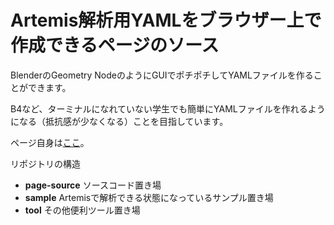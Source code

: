 # Artemis解析用YAMLをブラウザー上で作成できるページのソース

BlenderのGeometry NodeのようにGUIでポチポチしてYAMLファイルを作ることができます。

B4など、ターミナルになれていない学生でも簡単にYAMLファイルを作れるようになる（抵抗感が少なくなる）ことを目指しています。

ページ自身は[ここ](https://www.rcnp.osaka-u.ac.jp/~fendo/wiki/web/yaml-generator/index.html)。

リポジトリの構造

- **page-source** ソースコード置き場
- **sample** Artemisで解析できる状態になっているサンプル置き場
- **tool** その他便利ツール置き場

